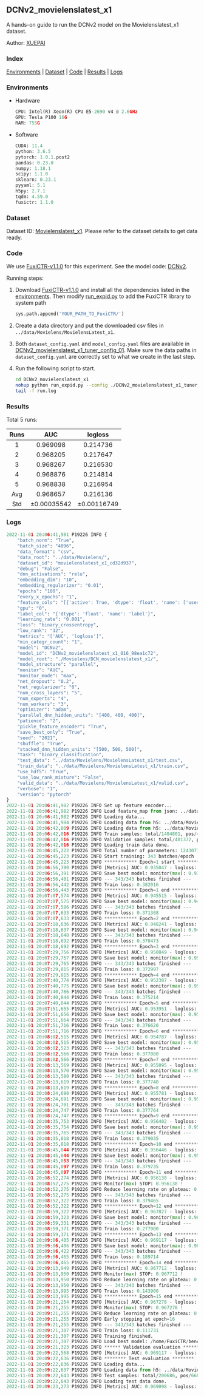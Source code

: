 ## DCNv2_movielenslatest_x1

A hands-on guide to run the DCNv2 model on the Movielenslatest_x1 dataset.

Author: [XUEPAI](https://github.com/xue-pai)

### Index

[Environments](#Environments) | [Dataset](#Dataset) | [Code](#Code) | [Results](#Results) | [Logs](#Logs)

### Environments

+ Hardware
  
  ```python
  CPU: Intel(R) Xeon(R) CPU E5-2690 v4 @ 2.6GHz
  GPU: Tesla P100 16G
  RAM: 755G
  ```

+ Software
  
  ```python
  CUDA: 11.4
  python: 3.6.5
  pytorch: 1.0.1.post2
  pandas: 0.23.0
  numpy: 1.18.1
  scipy: 1.1.0
  sklearn: 0.23.1
  pyyaml: 5.1
  h5py: 2.7.1
  tqdm: 4.59.0
  fuxictr: 1.1.0
  ```

### Dataset

Dataset ID: [Movielenslatest_x1](https://github.com/openbenchmark/BARS/blob/master/ctr_prediction/datasets/MovieLens/README.md#Movielenslatest_x1). Please refer to the dataset details to get data ready.

### Code

We use [FuxiCTR-v1.1.0](https://github.com/xue-pai/FuxiCTR/tree/v1.1.0) for this experiment. See the model code: [DCNv2](https://github.com/xue-pai/FuxiCTR/blob/v1.1.0/fuxictr/pytorch/models/DCNv2.py).

Running steps:

1. Download [FuxiCTR-v1.1.0](https://github.com/xue-pai/FuxiCTR/archive/refs/tags/v1.1.0.zip) and install all the dependencies listed in the [environments](#environments). Then modify [run_expid.py](./run_expid.py#L5) to add the FuxiCTR library to system path
   
   ```python
   sys.path.append('YOUR_PATH_TO_FuxiCTR/')
   ```

2. Create a data directory and put the downloaded csv files in `../data/Movielens/MovielensLatest_x1`.

3. Both `dataset_config.yaml` and `model_config.yaml` files are available in [DCNv2_movielenslatest_x1_tuner_config_01](./DCNv2_movielenslatest_x1_tuner_config_01). Make sure the data paths in `dataset_config.yaml` are correctly set to what we create in the last step.

4. Run the following script to start.
   
   ```bash
   cd DCNv2_movielenslatest_x1
   nohup python run_expid.py --config ./DCNv2_movielenslatest_x1_tuner_config_01 --expid DCNv2_movielenslatest_x1_016_98ea1c72 --gpu 0 > run.log &
   tail -f run.log
   ```

### Results

Total 5 runs:

| Runs | AUC              | logloss          |
|:----:|:----------------:|:----------------:|
| 1    | 0.969098         | 0.214736         |
| 2    | 0.968205         | 0.217647         |
| 3    | 0.968267         | 0.216530         |
| 4    | 0.968876         | 0.214814         |
| 5    | 0.968838         | 0.216954         |
| Avg  | 0.968657         | 0.216136         |
| Std  | &#177;0.00035542 | &#177;0.00116749 |

### Logs

```python
2022-11-01 20:06:41,981 P19226 INFO {
    "batch_norm": "True",
    "batch_size": "4096",
    "data_format": "csv",
    "data_root": "../data/Movielens/",
    "dataset_id": "movielenslatest_x1_cd32d937",
    "debug": "False",
    "dnn_activations": "relu",
    "embedding_dim": "10",
    "embedding_regularizer": "0.01",
    "epochs": "100",
    "every_x_epochs": "1",
    "feature_cols": "[{'active': True, 'dtype': 'float', 'name': ['user_id', 'item_id', 'tag_id'], 'type': 'categorical'}]",
    "gpu": "0",
    "label_col": "{'dtype': 'float', 'name': 'label'}",
    "learning_rate": "0.001",
    "loss": "binary_crossentropy",
    "low_rank": "32",
    "metrics": "['AUC', 'logloss']",
    "min_categr_count": "1",
    "model": "DCNv2",
    "model_id": "DCNv2_movielenslatest_x1_016_98ea1c72",
    "model_root": "./Movielens/DCN_movielenslatest_x1/",
    "model_structure": "parallel",
    "monitor": "AUC",
    "monitor_mode": "max",
    "net_dropout": "0.2",
    "net_regularizer": "0",
    "num_cross_layers": "5",
    "num_experts": "4",
    "num_workers": "3",
    "optimizer": "adam",
    "parallel_dnn_hidden_units": "[400, 400, 400]",
    "patience": "2",
    "pickle_feature_encoder": "True",
    "save_best_only": "True",
    "seed": "2021",
    "shuffle": "True",
    "stacked_dnn_hidden_units": "[500, 500, 500]",
    "task": "binary_classification",
    "test_data": "../data/Movielens/MovielensLatest_x1/test.csv",
    "train_data": "../data/Movielens/MovielensLatest_x1/train.csv",
    "use_hdf5": "True",
    "use_low_rank_mixture": "False",
    "valid_data": "../data/Movielens/MovielensLatest_x1/valid.csv",
    "verbose": "1",
    "version": "pytorch"
}
2022-11-01 20:06:41,982 P19226 INFO Set up feature encoder...
2022-11-01 20:06:41,982 P19226 INFO Load feature_map from json: ../data/Movielens/movielenslatest_x1_cd32d937/feature_map.json
2022-11-01 20:06:41,982 P19226 INFO Loading data...
2022-11-01 20:06:41,984 P19226 INFO Loading data from h5: ../data/Movielens/movielenslatest_x1_cd32d937/train.h5
2022-11-01 20:06:42,009 P19226 INFO Loading data from h5: ../data/Movielens/movielenslatest_x1_cd32d937/valid.h5
2022-11-01 20:06:42,016 P19226 INFO Train samples: total/1404801, pos/467878, neg/936923, ratio/33.31%, blocks/1
2022-11-01 20:06:42,016 P19226 INFO Validation samples: total/401372, pos/134225, neg/267147, ratio/33.44%, blocks/1
2022-11-01 20:06:42,016 P19226 INFO Loading train data done.
2022-11-01 20:06:45,222 P19226 INFO Total number of parameters: 1243071.
2022-11-01 20:06:45,223 P19226 INFO Start training: 343 batches/epoch
2022-11-01 20:06:45,223 P19226 INFO ************ Epoch=1 start ************
2022-11-01 20:06:56,390 P19226 INFO [Metrics] AUC: 0.935047 - logloss: 0.293483
2022-11-01 20:06:56,391 P19226 INFO Save best model: monitor(max): 0.935047
2022-11-01 20:06:56,401 P19226 INFO --- 343/343 batches finished ---
2022-11-01 20:06:56,442 P19226 INFO Train loss: 0.382016
2022-11-01 20:06:56,443 P19226 INFO ************ Epoch=1 end ************
2022-11-01 20:07:07,574 P19226 INFO [Metrics] AUC: 0.945515 - logloss: 0.264626
2022-11-01 20:07:07,575 P19226 INFO Save best model: monitor(max): 0.945515
2022-11-01 20:07:07,586 P19226 INFO --- 343/343 batches finished ---
2022-11-01 20:07:07,633 P19226 INFO Train loss: 0.371308
2022-11-01 20:07:07,633 P19226 INFO ************ Epoch=2 end ************
2022-11-01 20:07:18,636 P19226 INFO [Metrics] AUC: 0.948241 - logloss: 0.258100
2022-11-01 20:07:18,637 P19226 INFO Save best model: monitor(max): 0.948241
2022-11-01 20:07:18,648 P19226 INFO --- 343/343 batches finished ---
2022-11-01 20:07:18,692 P19226 INFO Train loss: 0.370473
2022-11-01 20:07:18,692 P19226 INFO ************ Epoch=3 end ************
2022-11-01 20:07:29,756 P19226 INFO [Metrics] AUC: 0.950849 - logloss: 0.251910
2022-11-01 20:07:29,757 P19226 INFO Save best model: monitor(max): 0.950849
2022-11-01 20:07:29,765 P19226 INFO --- 343/343 batches finished ---
2022-11-01 20:07:29,815 P19226 INFO Train loss: 0.372997
2022-11-01 20:07:29,815 P19226 INFO ************ Epoch=4 end ************
2022-11-01 20:07:40,774 P19226 INFO [Metrics] AUC: 0.952387 - logloss: 0.247171
2022-11-01 20:07:40,775 P19226 INFO Save best model: monitor(max): 0.952387
2022-11-01 20:07:40,786 P19226 INFO --- 343/343 batches finished ---
2022-11-01 20:07:40,844 P19226 INFO Train loss: 0.375214
2022-11-01 20:07:40,844 P19226 INFO ************ Epoch=5 end ************
2022-11-01 20:07:51,655 P19226 INFO [Metrics] AUC: 0.953951 - logloss: 0.239795
2022-11-01 20:07:51,656 P19226 INFO Save best model: monitor(max): 0.953951
2022-11-01 20:07:51,664 P19226 INFO --- 343/343 batches finished ---
2022-11-01 20:07:51,716 P19226 INFO Train loss: 0.376620
2022-11-01 20:07:51,716 P19226 INFO ************ Epoch=6 end ************
2022-11-01 20:08:02,515 P19226 INFO [Metrics] AUC: 0.954787 - logloss: 0.238054
2022-11-01 20:08:02,515 P19226 INFO Save best model: monitor(max): 0.954787
2022-11-01 20:08:02,523 P19226 INFO --- 343/343 batches finished ---
2022-11-01 20:08:02,566 P19226 INFO Train loss: 0.377080
2022-11-01 20:08:02,566 P19226 INFO ************ Epoch=7 end ************
2022-11-01 20:08:13,569 P19226 INFO [Metrics] AUC: 0.955095 - logloss: 0.237576
2022-11-01 20:08:13,570 P19226 INFO Save best model: monitor(max): 0.955095
2022-11-01 20:08:13,580 P19226 INFO --- 343/343 batches finished ---
2022-11-01 20:08:13,619 P19226 INFO Train loss: 0.377740
2022-11-01 20:08:13,619 P19226 INFO ************ Epoch=8 end ************
2022-11-01 20:08:24,690 P19226 INFO [Metrics] AUC: 0.955781 - logloss: 0.236796
2022-11-01 20:08:24,691 P19226 INFO Save best model: monitor(max): 0.955781
2022-11-01 20:08:24,701 P19226 INFO --- 343/343 batches finished ---
2022-11-01 20:08:24,747 P19226 INFO Train loss: 0.377764
2022-11-01 20:08:24,747 P19226 INFO ************ Epoch=9 end ************
2022-11-01 20:08:35,753 P19226 INFO [Metrics] AUC: 0.956402 - logloss: 0.233103
2022-11-01 20:08:35,754 P19226 INFO Save best model: monitor(max): 0.956402
2022-11-01 20:08:35,765 P19226 INFO --- 343/343 batches finished ---
2022-11-01 20:08:35,818 P19226 INFO Train loss: 0.379035
2022-11-01 20:08:35,818 P19226 INFO ************ Epoch=10 end ************
2022-11-01 20:08:45,044 P19226 INFO [Metrics] AUC: 0.956446 - logloss: 0.233880
2022-11-01 20:08:45,044 P19226 INFO Save best model: monitor(max): 0.956446
2022-11-01 20:08:45,053 P19226 INFO --- 343/343 batches finished ---
2022-11-01 20:08:45,097 P19226 INFO Train loss: 0.379735
2022-11-01 20:08:45,097 P19226 INFO ************ Epoch=11 end ************
2022-11-01 20:08:52,274 P19226 INFO [Metrics] AUC: 0.956138 - logloss: 0.234126
2022-11-01 20:08:52,275 P19226 INFO Monitor(max) STOP: 0.956138 !
2022-11-01 20:08:52,275 P19226 INFO Reduce learning rate on plateau: 0.000100
2022-11-01 20:08:52,275 P19226 INFO --- 343/343 batches finished ---
2022-11-01 20:08:52,322 P19226 INFO Train loss: 0.379465
2022-11-01 20:08:52,322 P19226 INFO ************ Epoch=12 end ************
2022-11-01 20:08:59,322 P19226 INFO [Metrics] AUC: 0.967827 - logloss: 0.205812
2022-11-01 20:08:59,323 P19226 INFO Save best model: monitor(max): 0.967827
2022-11-01 20:08:59,331 P19226 INFO --- 343/343 batches finished ---
2022-11-01 20:08:59,371 P19226 INFO Train loss: 0.277900
2022-11-01 20:08:59,371 P19226 INFO ************ Epoch=13 end ************
2022-11-01 20:09:06,405 P19226 INFO [Metrics] AUC: 0.969117 - logloss: 0.215212
2022-11-01 20:09:06,406 P19226 INFO Save best model: monitor(max): 0.969117
2022-11-01 20:09:06,422 P19226 INFO --- 343/343 batches finished ---
2022-11-01 20:09:06,465 P19226 INFO Train loss: 0.189714
2022-11-01 20:09:06,465 P19226 INFO ************ Epoch=14 end ************
2022-11-01 20:09:13,949 P19226 INFO [Metrics] AUC: 0.967712 - logloss: 0.238754
2022-11-01 20:09:13,950 P19226 INFO Monitor(max) STOP: 0.967712 !
2022-11-01 20:09:13,950 P19226 INFO Reduce learning rate on plateau: 0.000010
2022-11-01 20:09:13,950 P19226 INFO --- 343/343 batches finished ---
2022-11-01 20:09:13,995 P19226 INFO Train loss: 0.143900
2022-11-01 20:09:13,995 P19226 INFO ************ Epoch=15 end ************
2022-11-01 20:09:21,254 P19226 INFO [Metrics] AUC: 0.967278 - logloss: 0.251545
2022-11-01 20:09:21,255 P19226 INFO Monitor(max) STOP: 0.967278 !
2022-11-01 20:09:21,255 P19226 INFO Reduce learning rate on plateau: 0.000001
2022-11-01 20:09:21,255 P19226 INFO Early stopping at epoch=16
2022-11-01 20:09:21,255 P19226 INFO --- 343/343 batches finished ---
2022-11-01 20:09:21,307 P19226 INFO Train loss: 0.111731
2022-11-01 20:09:21,307 P19226 INFO Training finished.
2022-11-01 20:09:21,307 P19226 INFO Load best model: /home/FuxiCTR/benchmarks/Movielens/DCN_movielenslatest_x1/movielenslatest_x1_cd32d937/DCNv2_movielenslatest_x1_016_98ea1c72.model
2022-11-01 20:09:21,323 P19226 INFO ****** Validation evaluation ******
2022-11-01 20:09:22,568 P19226 INFO [Metrics] AUC: 0.969117 - logloss: 0.215212
2022-11-01 20:09:22,636 P19226 INFO ******** Test evaluation ********
2022-11-01 20:09:22,636 P19226 INFO Loading data...
2022-11-01 20:09:22,637 P19226 INFO Loading data from h5: ../data/Movielens/movielenslatest_x1_cd32d937/test.h5
2022-11-01 20:09:22,643 P19226 INFO Test samples: total/200686, pos/66850, neg/133836, ratio/33.31%, blocks/1
2022-11-01 20:09:22,643 P19226 INFO Loading test data done.
2022-11-01 20:09:23,273 P19226 INFO [Metrics] AUC: 0.969098 - logloss: 0.214736
```
